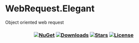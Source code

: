 # WebRequest.Elegant
Object oriented web request

<h3 align="center">

  [![NuGet](https://img.shields.io/nuget/v/WebRequest.Elegant.svg)](https://www.nuget.org/packages/WebRequest.Elegant/)
  [![Downloads](https://img.shields.io/nuget/dt/WebRequest.Elegant.svg)](https://www.nuget.org/WebRequest.Elegant/)
  [![Stars](https://img.shields.io/github/stars/DenisZhukovski/WebRequest.Elegant?color=brightgreen)](https://github.com/DenisZhukovski/WebRequest.Elegant/stargazers)
  [![License](https://img.shields.io/badge/license-MIT-blue.svg)](LICENSE.md)

</h3>
